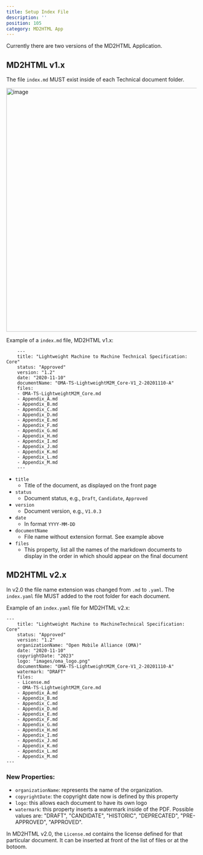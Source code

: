 ```yaml
---
title: Setup Index File
description: ''
position: 105
category: MD2HTML App
---
```

Currently there are two versions of the MD2HTML Application.

## MD2HTML v1.x
The file `index.md` MUST exist inside of each Technical  document folder. 

<img width="645" alt="image" src="https://user-images.githubusercontent.com/3258579/182251495-78ce12dd-a36b-4e5c-8684-6c34cfc83c6f.png">

Example of a `index.md` file, MD2HTML v1.x:

        ---
        title: "Lightweight Machine to Machine Technical Specification: Core"
        status: "Approved"
        version: "1.2"
        date: "2020-11-10"
        documentName: "OMA-TS-LightweightM2M_Core-V1_2-20201110-A"
        files:
        - OMA-TS-LightweightM2M_Core.md
        - Appendix_A.md
        - Appendix_B.md
        - Appendix_C.md
        - Appendix_D.md
        - Appendix_E.md
        - Appendix_F.md
        - Appendix_G.md
        - Appendix_H.md
        - Appendix_I.md
        - Appendix_J.md
        - Appendix_K.md
        - Appendix_L.md
        - Appendix_M.md
        ---

* `title`
    * Title of the document, as displayed on the front page
* `status`
    * Document status, e.g., `Draft`, `Candidate`, `Approved`
* `version`
    * Document version, e.g., `V1.0.3`
* `date`
    * In format `YYYY-MM-DD`
* `documentName`
    * File name without extension format. See example above
* `files`
    * This property, list all the names of the markdown documents to display in the order in which should appear on the final document

## MD2HTML v2.x

In v2.0 the file name extension was changed from `.md` to `.yaml`. The `index.yaml` file MUST added to the root folder for each document.

Example of an `index.yaml` file for MD2HTML v2.x:
        
	---	
        title: "Lightweight Machine to MachineTechnical Specification: Core"
        status: "Approved"
        version: "1.2"
        organizationName: "Open Mobile Alliance (OMA)"
        date: "2020-11-10"
        copyrightDate: "2023"
        logo: "images/oma_logo.png"
        documentName: "OMA-TS-LightweightM2M_Core-V1_2-20201110-A"
        watermark: "DRAFT"
        files:
        - License.md
        - OMA-TS-LightweightM2M_Core.md
        - Appendix_A.md
        - Appendix_B.md
        - Appendix_C.md
        - Appendix_D.md
        - Appendix_E.md
        - Appendix_F.md
        - Appendix_G.md
        - Appendix_H.md
        - Appendix_I.md
        - Appendix_J.md
        - Appendix_K.md
        - Appendix_L.md
        - Appendix_M.md
	---
### New Properties:
* `organizationName`:  represents the name of the organization.
* `copyrightDate`:         the copyright date now is defined by this property
* `logo`:                          this allows each document to have its own logo
* `watermark`:               this property inserts a watermark inside of the PDF. Possible values are: "DRAFT",  "CANDIDATE", "HISTORIC", "DEPRECATED", "PRE-APPROVED", "APPROVED".

<alert>In MD2HTML v2.0, the `License.md` contains the license defined for that particular document. It can be inserted at front of the list of files or at the botoom.</alert>